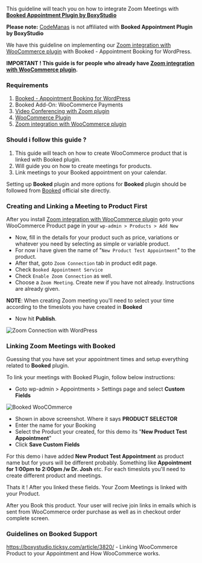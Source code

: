 This guideline will teach you on how to integrate Zoom Meetings with <a href="https://codecanyon.net/item/booked-appointments-appointment-booking-for-wordpress/9466968">**Booked Appointment Plugin by BoxyStudio**</a>

**Please note:** <a href="http://codemanas.com/">CodeManas</a> is not affiliated with **Booked Appointment Plugin by BoxyStudio**

We have this guideline on implementing our <a href="https://www.codemanas.com/downloads/zoom-meetings-for-woocommerce/">Zoom integration with WooCommerce plugin</a> with Booked - Appointment Booking for WordPress.

**IMPORTANT ! This guide is for people who already have <a href="https://www.codemanas.com/downloads/zoom-meetings-for-woocommerce/">Zoom integration with WooCommerce plugin</a>.**

### Requirements

1. [Booked - Appointment Booking for WordPress](https://codecanyon.net/item/booked-appointments-appointment-booking-for-wordpress/9466968)
2. Booked Add-On: WooCommerce Payments
3. [Video Conferencing with Zoom plugin](https://wordpress.org/plugins/video-conferencing-with-zoom-api/)
4. [WooCommerce Plugin](https://wordpress.org/plugins/woocommerce/)
5. <a href="https://www.codemanas.com/downloads/zoom-meetings-for-woocommerce/">Zoom integration with WooCommerce plugin</a>

### Should i follow this guide ?

1. This guide will teach on how to create WooCommerce product that is linked with Booked plugin.
2. Will guide you on how to create meetings for products.
3. Link meetings to your Booked appointment on your calendar.

Setting up **Booked** plugin and more options for **Booked** plugin should be followed from <a href="https://getbooked.io/">Booked</a> official site directly.

### Creating and Linking a Meeting to Product First

After you install <a href="https://www.codemanas.com/downloads/zoom-meetings-for-woocommerce/">Zoom integration with WooCommerce plugin</a> goto your WooCommerce Product page in your `wp-admin > Products > Add New`

* Now, fill in the details for your product such as price, variations or whatever you need by selecting as simple or variable product. 
* For now i have given the name of "`New Product Test Appointment`" to the product.
* After that, goto `Zoom Connection` tab in product edit page.
* Check `Booked Appointment Service`
* Check `Enable Zoom Connection` as well.
* Choose a `Zoom Meeting`. Create new if you have not already. Instructions are already given.

**NOTE**: When creating Zoom meeting you'll need to select your time according to the timeslots you have created in **Booked**

* Now hit **Publish**.

<img src="https://www.codemanas.com/wp-content/uploads/2020/03/woocommerce-add-meeting-product.png" alt="Zoom Connection with WordPress">

### Linking Zoom Meetings with Booked

Guessing that you have set your appointment times and setup everything related to **Booked** plugin. 

To link your meetings with Booked Plugin, follow below instructions:

* Goto wp-admin > Appointments > Settings page and select **Custom Fields**

<img src="https://www.codemanas.com/wp-content/uploads/2020/03/booked-custom-fields-setup.png" alt="Booked WooCOmmerce">

* Shown in above screenshot. Where it says **PRODUCT SELECTOR**
* Enter the name for your Booking
* Select the Product your created, for this demo its "**New Product Test Appointment**"
* Click **Save Custom Fields**

For this demo i have added **New Product Test Appointment** as product name but for yours will be different probably. Something like **Appointment for 1:00pm to 2:00pm /w Dr. Josh** etc. For each timeslots you'll need to create different product and meetings.

Thats it ! After you linked these fields. Your Zoom Meetings is linked with your Product.

After you Book this product. Your user will recive join links in emails which is sent from WooCommerce order purchase as well as in checkout order complete screen.

### Guidelines on Booked Support

<a href="https://boxystudio.ticksy.com/article/3820/">https://boxystudio.ticksy.com/article/3820/</a> - Linking WooCommerce Product to your Appointment and How WooCommerce works.


